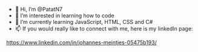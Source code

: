 - 👋 Hi, I’m @PatatN7
- 👀 I’m interested in learning how to code
- 🌱 I’m currently learning JavaScript, HTML, CSS and C#
- 📫 If you would really like to connect with me, here is my linkedIn page:

https://www.linkedin.com/in/johannes-meintjes-05475b193/
